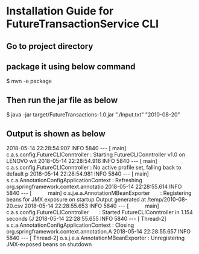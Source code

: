 # Installation Guide for FutureTransactionService CLI
## Go to project directory
## package it using below command
$ mvn -e package

## Then run the jar file as below
$ java -jar target/FutureTransactions-1.0.jar "./Input.txt" "2010-08-20"


## Output is shown as below
2018-05-14 22:28:54.907  INFO 5840 --- [           main] c.a.s.config.FutureCLIConntroller        : Starting FutureCLIConntroller v1.0 on LENOVO wit
2018-05-14 22:28:54.916  INFO 5840 --- [           main] c.a.s.config.FutureCLIConntroller        : No active profile set, falling back to default p
2018-05-14 22:28:54.981  INFO 5840 --- [           main] s.c.a.AnnotationConfigApplicationContext : Refreshing org.springframework.context.annotatio
2018-05-14 22:28:55.614  INFO 5840 --- [           main] o.s.j.e.a.AnnotationMBeanExporter        : Registering beans for JMX exposure on startup
Output generated at /temp/2010-08-20.csv
2018-05-14 22:28:55.653  INFO 5840 --- [           main] c.a.s.config.FutureCLIConntroller        : Started FutureCLIConntroller in 1.154 seconds (J
2018-05-14 22:28:55.655  INFO 5840 --- [       Thread-2] s.c.a.AnnotationConfigApplicationContext : Closing org.springframework.context.annotation.A
2018-05-14 22:28:55.657  INFO 5840 --- [       Thread-2] o.s.j.e.a.AnnotationMBeanExporter        : Unregistering JMX-exposed beans on shutdown
